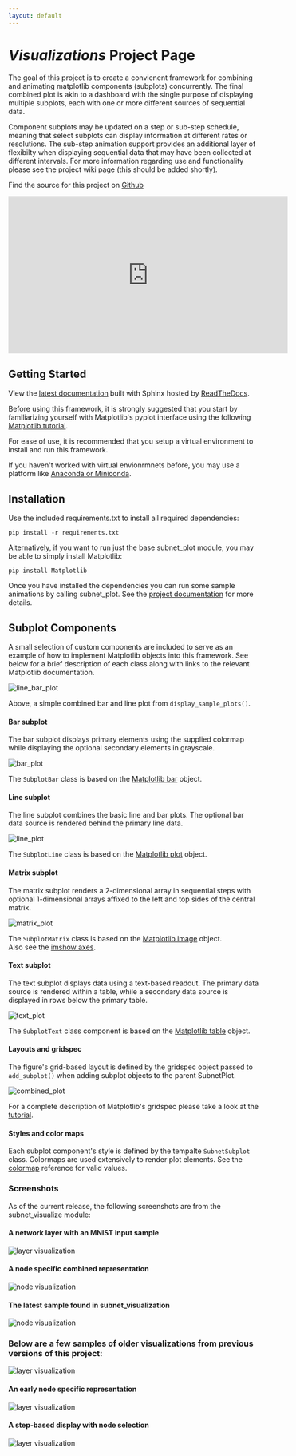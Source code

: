 ```yaml
---
layout: default
---
```


# *Visualizations* Project Page
The goal of this project is to create a convienent framework for combining and animating matplotlib components (subplots) concurrently. The final combined plot is akin to a dashboard with the single purpose of displaying multiple subplots, each with one or more different sources of sequential data.  

Component subplots may be updated on a step or sub-step schedule, meaning that select subplots can display information at different rates or resolutions. The sub-step animation support provides an additional layer of flexibilty when displaying sequential data that may have been collected at different intervals. For more information regarding use and functionality please see the project wiki page (this should be added shortly).  

Find the source for this project on [Github](https://github.com/kotulc/visualizations)  

<iframe width="560" height="315" src="https://www.youtube.com/embed/R8i-ZYlUobw" frameborder="0" allow="accelerometer; autoplay; clipboard-write; encrypted-media; gyroscope; picture-in-picture" allowfullscreen></iframe>    

## Getting Started
View the [latest documentation](https://visualizations.readthedocs.io/en/latest/) built with Sphinx hosted by [ReadTheDocs](https://readthedocs.org/).

Before using this framework, it is strongly suggested that you start by familiarizing yourself with Matplotlib's pyplot interface using the following [Matplotlib tutorial](https://matplotlib.org/3.1.1/tutorials/introductory/pyplot.html).  

For ease of use, it is recommended that you setup a virtual environment to install and run this framework. 

If you haven't worked with virtual envionrmnets before, you may use a platform like [Anaconda or Miniconda](https://docs.anaconda.com/).


## Installation
Use the included requirements.txt to install all required dependencies:  
    
    pip install -r requirements.txt
    
Alternatively, if you want to run just the base subnet_plot module, you may be able to simply install Matplotlib:  
    
    pip install Matplotlib
    
Once you have installed the dependencies you can run some sample animations by calling subnet_plot. See the [project documentation](https://visualizations.readthedocs.io/en/latest/) for more details.  


## Subplot Components
A small selection of custom components are included to serve as an example of how to implement Matplotlib objects into this framework.  See below for a brief description of each class along with links to the relevant Matplotlib documentation.  

![line_bar_plot](/images/line_bar_plot.png)  

Above, a simple combined bar and line plot from `display_sample_plots()`.  


#### Bar subplot 
The bar subplot displays primary elements using the supplied colormap while displaying the optional secondary elements in grayscale.  

![bar_plot](/images/bar_plot.png)  

The `SubplotBar` class is based on the [Matplotlib bar](https://matplotlib.org/api/_as_gen/matplotlib.axes.Axes.bar.html) object.  


#### Line subplot 
The line subplot combines the basic line and bar plots. The optional bar data source is rendered behind the primary line data.  

![line_plot](/images/line_plot.png)  

The `SubplotLine` class is based on the [Matplotlib plot](https://matplotlib.org/api/_as_gen/matplotlib.axes.Axes.plot.html) object.  

#### Matrix subplot 
The matrix subplot renders a 2-dimensional array in sequential steps with optional 1-dimensional arrays affixed to the left and top sides of the central matrix.  

![matrix_plot](/images/matrix_plot.png)  

The `SubplotMatrix` class is based on the [Matplotlib image](https://matplotlib.org/api/image_api.html) object.  
Also see the [imshow axes](https://matplotlib.org/api/_as_gen/matplotlib.axes.Axes.imshow.html).  


#### Text subplot 
The text subplot displays data using a text-based readout. The primary data source is rendered within a table, while a secondary data source is displayed in rows below the primary table.  

![text_plot](/images/text_plot.png)  

The `SubplotText` class component is based on the [Matplotlib table](https://matplotlib.org/api/_as_gen/matplotlib.axes.Axes.table.html) object.  


#### Layouts and gridspec
The figure's grid-based layout is defined by the gridspec object passed to `add_subplot()` when adding subplot objects to the parent SubnetPlot.  

![combined_plot](/images/combined_plot.png)  

For a complete description of Matplotlib's gridspec please take a look at the [tutorial](https://matplotlib.org/3.1.1/tutorials/intermediate/gridspec.html).  


#### Styles and color maps
Each subplot component's style is defined by the tempalte `SubnetSubplot` class. Colormaps are used extensively to render plot elements. See the [colormap](https://matplotlib.org/3.1.1/gallery/color/colormap_reference.html) reference for valid values.  


### Screenshots
As of the current release, the following screenshots are from the subnet_visualize module:  

#### A network layer with an MNIST input sample  
![layer visualization](/images/layer_v8.1.png)  

#### A node specific combined representation  
![node visualization](/images/node_v8.3.png)  

#### The latest sample found in subnet_visualization  
![node visualization](/images/node_v8.4.png)  


### Below are a few samples of older visualizations from previous versions of this project:  
![layer visualization](/images/node_v2.3.png)  

#### An early node specific representation  
![layer visualization](/images/node_v4.0.png)  

#### A step-based display with node selection
![layer visualization](/images/node_v7.6.png)  
